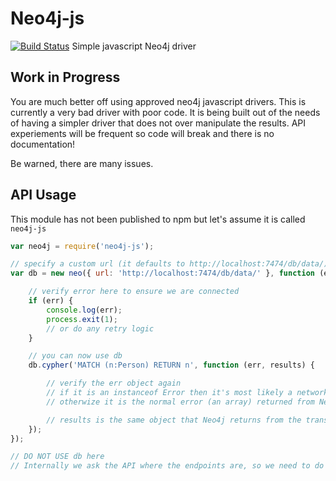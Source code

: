 # Neo4j-js
[![Build Status](https://travis-ci.org/ldesplat/neo4j-js.svg?branch=master)](https://travis-ci.org/ldesplat/neo4j-js)
Simple javascript Neo4j driver

## Work in Progress

You are much better off using approved neo4j javascript drivers. This is currently a very bad driver with poor code. It is being built out of the needs of having a simpler driver that does not over manipulate the results. API experiements will be frequent so code will break and there is no documentation!

Be warned, there are many issues.

## API Usage

This module has not been published to npm but let's assume it is called `neo4j-js`

```javascript
var neo4j = require('neo4j-js');

// specify a custom url (it defaults to http://localhost:7474/db/data/)
var db = new neo({ url: 'http://localhost:7474/db/data/' }, function (error) {

    // verify error here to ensure we are connected
    if (err) {
        console.log(err);
        process.exit(1);
        // or do any retry logic
    }

    // you can now use db
    db.cypher('MATCH (n:Person) RETURN n', function (err, results) {

        // verify the err object again
        // if it is an instanceof Error then it's most likely a network error
        // otherwize it is the normal error (an array) returned from Neo4j's transaction endpoint

        // results is the same object that Neo4j returns from the transaction/commit endpoint
    });
});

// DO NOT USE db here
// Internally we ask the API where the endpoints are, so we need to do an async call
```
